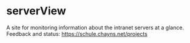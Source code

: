 # serverView

A site for monitoring information about the intranet servers at a glance. 
Feedback and status: https://schule.chayns.net/projects
